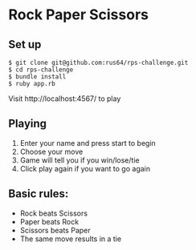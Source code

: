 # Rock Paper Scissors

Set up
-------



    $ git clone git@github.com:rus64/rps-challenge.git
    $ cd rps-challenge
    $ bundle install
    $ ruby app.rb

Visit http://localhost:4567/ to play

Playing
----
1. Enter your name and press start to begin
2. Choose your move
3. Game will tell you if you win/lose/tie
4. Click play again if you want to go again


Basic rules:
----
* Rock beats Scissors
* Paper beats Rock
* Scissors beats Paper
* The same move results in a tie
